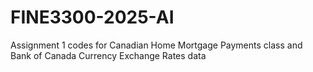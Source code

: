 # FINE3300-2025-AI
Assignment 1 codes for Canadian Home Mortgage Payments class and Bank of Canada Currency Exchange Rates data
